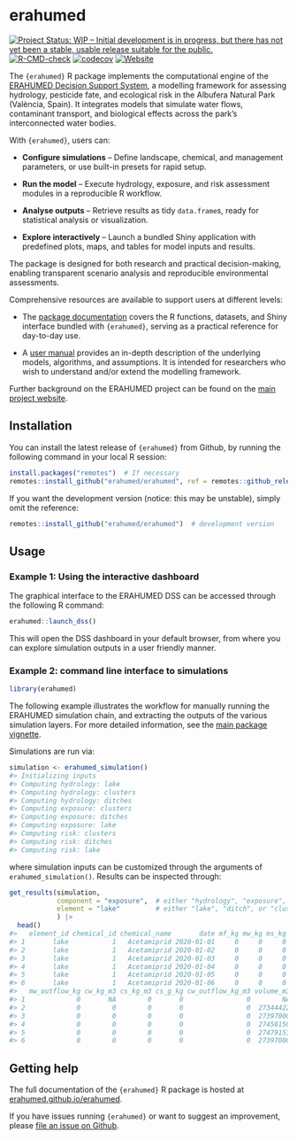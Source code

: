 
<!-- README.md is generated from README.Rmd. Please edit that file -->

# erahumed

<!-- badges: start -->

[![Project Status: WIP – Initial development is in progress, but there
has not yet been a stable, usable release suitable for the
public.](https://www.repostatus.org/badges/latest/wip.svg)](https://www.repostatus.org/#wip)
[![R-CMD-check](https://github.com/erahumed/erahumed/actions/workflows/R-CMD-check.yaml/badge.svg)](https://github.com/erahumed/erahumed/actions/workflows/R-CMD-check.yaml)
[![codecov](https://codecov.io/gh/erahumed/erahumed/graph/badge.svg?token=72POLBUEUR)](https://codecov.io/gh/erahumed/erahumed)
[![Website](https://img.shields.io/badge/Website-here-blue)](https://erahumed.github.io/erahumed/)

<!-- badges: end -->

The `{erahumed}` R package implements the computational engine of the
[ERAHUMED Decision Support
System](https://www.erahumed.com/decision-support-system/), a modelling
framework for assessing hydrology, pesticide fate, and ecological risk
in the Albufera Natural Park (València, Spain). It integrates models
that simulate water flows, contaminant transport, and biological effects
across the park’s interconnected water bodies.

With `{erahumed}`, users can:

- **Configure simulations** – Define landscape, chemical, and management
  parameters, or use built-in presets for rapid setup.

- **Run the model** – Execute hydrology, exposure, and risk assessment
  modules in a reproducible R workflow.

- **Analyse outputs** – Retrieve results as tidy `data.frame`s, ready
  for statistical analysis or visualization.

- **Explore interactively** – Launch a bundled Shiny application with
  predefined plots, maps, and tables for model inputs and results.

The package is designed for both research and practical decision-making,
enabling transparent scenario analysis and reproducible environmental
assessments.

Comprehensive resources are available to support users at different
levels:

- The [package documentation](https://erahumed.github.io/erahumed)
  covers the R functions, datasets, and Shiny interface bundled with
  `{erahumed}`, serving as a practical reference for day-to-day use.

- A [user manual](https://erahumed.github.io/erahumed-book) provides an
  in-depth description of the underlying models, algorithms, and
  assumptions. It is intended for researchers who wish to understand
  and/or extend the modelling framework.

Further background on the ERAHUMED project can be found on the [main
project website](https://www.erahumed.com/).

## Installation

You can install the latest release of `{erahumed}` from Github, by
running the following command in your local R session:

``` r
install.packages("remotes")  # If necessary
remotes::install_github("erahumed/erahumed", ref = remotes::github_release())
```

If you want the development version (notice: this may be unstable),
simply omit the reference:

``` r
remotes::install_github("erahumed/erahumed")  # development version
```

## Usage

### Example 1: Using the interactive dashboard

The graphical interface to the ERAHUMED DSS can be accessed through the
following R command:

``` r
erahumed::launch_dss()
```

This will open the DSS dashboard in your default browser, from where you
can explore simulation outputs in a user friendly manner.

### Example 2: command line interface to simulations

``` r
library(erahumed)
```

The following example illustrates the workflow for manually running the
ERAHUMED simulation chain, and extracting the outputs of the various
simulation layers. For more detailed information, see the [main package
vignette](https://erahumed.github.io/erahumed/articles/erahumed-workflow.html).

Simulations are run via:

``` r
simulation <- erahumed_simulation()
#> Initializing inputs
#> Computing hydrology: lake
#> Computing hydrology: clusters
#> Computing hydrology: ditches
#> Computing exposure: clusters
#> Computing exposure: ditches
#> Computing exposure: lake
#> Computing risk: clusters
#> Computing risk: ditches
#> Computing risk: lake
```

where simulation inputs can be customized through the arguments of
`erahumed_simulation()`. Results can be inspected through:

``` r
get_results(simulation, 
            component = "exposure",  # either "hydrology", "exposure", or "risk"  
            element = "lake"         # either "lake", "ditch", or "cluster"
            ) |>
  head()
#>   element_id chemical_id chemical_name       date mf_kg mw_kg ms_kg
#> 1       lake           1   Acetamiprid 2020-01-01     0     0     0
#> 2       lake           1   Acetamiprid 2020-01-02     0     0     0
#> 3       lake           1   Acetamiprid 2020-01-03     0     0     0
#> 4       lake           1   Acetamiprid 2020-01-04     0     0     0
#> 5       lake           1   Acetamiprid 2020-01-05     0     0     0
#> 6       lake           1   Acetamiprid 2020-01-06     0     0     0
#>   mw_outflow_kg cw_kg_m3 cs_kg_m3 cs_g_kg cw_outflow_kg_m3 volume_m3 outflow_m3
#> 1             0       NA        0       0                0        NA   274652.4
#> 2             0        0        0       0                0  27344422   333355.2
#> 3             0        0        0       0                0  27397000   153987.6
#> 4             0        0        0       0                0  27456150   119992.8
#> 5             0        0        0       0                0  27479153   186673.2
#> 6             0        0        0       0                0  27397000   221466.0
```

## Getting help

The full documentation of the `{erahumed}` R package is hosted at
[erahumed.github.io/erahumed](https://erahumed.github.io/erahumed/).

If you have issues running `{erahumed}` or want to suggest an
improvement, please [file an issue on
Github](https://github.com/erahumed/erahumed/issues).
